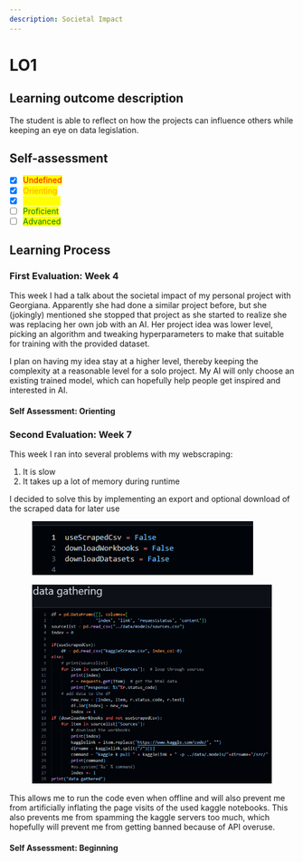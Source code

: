 ```yaml
---
description: Societal Impact
---
```


# LO1

## Learning outcome description

The student is able to reflect on how the projects can influence others while keeping an eye on data legislation.

## Self-assessment

* [x] <mark style="color:red;">Undefined</mark>
* [x] <mark style="color:orange;">Orienting</mark>
* [x] <mark style="color:yellow;">Beginning</mark>
* [ ] <mark style="color:green;">Proficient</mark>
* [ ] <mark style="color:green;">Advanced</mark>

## Learning Process

### First Evaluation: Week 4

This week I had a talk about the societal impact of my personal project with Georgiana. Apparently she had done a similar project before, but she (jokingly) mentioned she stopped that project as she started to realize she was replacing her own job with an AI. Her project idea was lower level, picking an algorithm and tweaking hyperparameters to make that suitable for training with the provided dataset.&#x20;

I plan on having my idea stay at a higher level, thereby keeping the complexity at a reasonable level for a solo project. My AI will only choose an existing trained model, which can hopefully help people get inspired and interested in AI.

#### Self Assessment: Orienting

### Second Evaluation: Week 7

This week I ran into several problems with my webscraping:

1. It is slow
2. It takes up a lot of memory during runtime

I decided to solve this by implementing an export and optional download of the scraped data for later use

<figure><img src="../.gitbook/assets/image (6).png" alt=""><figcaption></figcaption></figure>

<figure><img src="../.gitbook/assets/image.png" alt=""><figcaption></figcaption></figure>

This allows me to run the code even when offline and will also prevent me from artificially inflating the page visits of the used kaggle notebooks. This also prevents me from spamming the kaggle servers too much, which hopefully will prevent me from getting banned because of API overuse.

#### Self Assessment: Beginning


